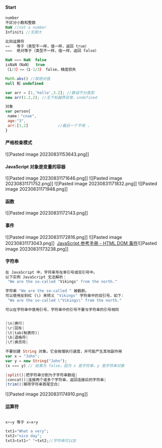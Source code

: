 #### Start

```JavaScript
number
不区分小数和整数
NaN //not a number 
Infiniti //无限大

比较运算符
==   等于（类型不一样，值一样，返回 true）
===  绝对等于（类型不一样，值一样，返回 false）

NaN === NaN  false
isNaN（NaN）  true
（1/3）==（1-1/3） false，精度损失

Math.abs() //取绝对值
null 和 undefined

var arr = [1,'hello',3.2]; //数组不分类型 
new arr(1.2,2); //无下标越界异常，undefined

对象
var person{
 name："cnae",
 age:"3",
 arr:[1,2]             //最后一个不用 ，
}
```

#### 严格检查模式
![[Pasted image 20230831153643.png]]

#### JavaScript 对象是变量的容器
![[Pasted image 20230831171646.png]]
![[Pasted image 20230831171752.png]]
![[Pasted image 20230831171832.png]]
![[Pasted image 20230831171948.png]]


#### 函数
![[Pasted image 20230831172143.png]]

#### 事件
![[Pasted image 20230831172816.png]]
![[Pasted image 20230831173043.png]]
 [JavaScript 参考手册 - HTML DOM 事件](https://www.runoob.com/jsref/dom-obj-event.html)![[Pasted image 20230831173238.png]]
 


#### 字符串

```php
在 JavaScript 中，字符串写在单引号或双引号中。
以下实例 JavaScript 无法解析：
 "We are the so-called "Vikings" from the north."  

字符串 "We are the so-called " 被截断。
可以使用反斜杠 (\) 来转义 "Vikings" 字符串中的双引号，如下:
 "We are the so-called \"Vikings\" from the north."

可以在字符串中使用引号，字符串中的引号不要与字符串的引号相同


|\n|换行|
|\r|回车|
|\t|tab(制表符)|
|\b|退格符|
|\f|换页符|

不要创建 String 对象。它会拖慢执行速度，并可能产生其他副作用
var x = "John";              
var y = new String("John");
(x === y) // 结果为 false，因为 x 是字符串，y 是字符串对象

|split()|把字符串分割为子字符串数组|
|concat()|连接两个或多个字符串，返回连接后的字符串|
|trim()|移除字符串首尾空白|
```
![[Pasted image 20230831174910.png]]


#### 运算符

```php

x+=y 等于 x=x+y

txt1="What a very"; 
txt2="nice day"; 
txt3=txt1+" "+txt2;//字符串可以加

```